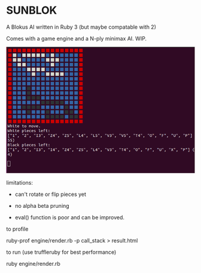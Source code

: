 # SUNBLOK
A Blokus AI written in Ruby 3 (but maybe compatable with 2)

Comes with a game engine and a N-ply minimax AI.
WIP.


![screenie](img.png)

limitations:

- can't rotate or flip pieces yet

- no alpha beta pruning

- eval() function is poor and can be improved.

to profile

ruby-prof engine/render.rb -p call_stack > result.html

to run (use truffleruby for best performance)

ruby engine/render.rb
